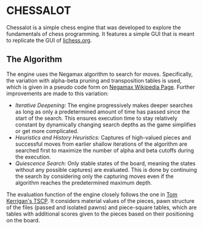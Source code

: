 # CHESSALOT

Chessalot is a simple chess engine that was developed to explore the fundamentals of chess programming. It features a simple GUI that is meant to replicate the GUI of [lichess.org](https://lichess.org/).

## The Algorithm

The engine uses the Negamax algorithm to search for moves. Specifically, the variation with alpha-beta pruning and transposition tables is used, which is given in a pseudo code form on [Negamax Wikipedia Page](https://en.wikipedia.org/wiki/Negamax). Further improvements are made to this variation:

- *Iterative Deepening:* The engine progressively makes deeper searches as long as only a predetermined amount of time has passed since the start of the search. This ensures execution time to stay relatively constant by dynamically changing search depths as the game simplifies or get more complicated.
- *Heuristics and History Heuristics:* Captures of high-valued pieces and successful moves from earlier shallow iterations of the algorithm are searched first to maximize the number of alpha and beta cutoffs during the execution.
- *Quiescence Search:* Only stable states of the board, meaning the states without any possible captures) are evaluated. This is done by continuing the search by considering only the capturing moves even if the algorithm reaches the predetermined maximum depth.

The evaluation function of the engine closely follows the one in [Tom Kerrigan's TSCP](http://www.tckerrigan.com/Chess/TSCP/). It considers material values of the pieces, pawn structure of the files (passed and isolated pawns) and piece-square tables, which are tables with additional scores given to the pieces based on their positioning on the board.
